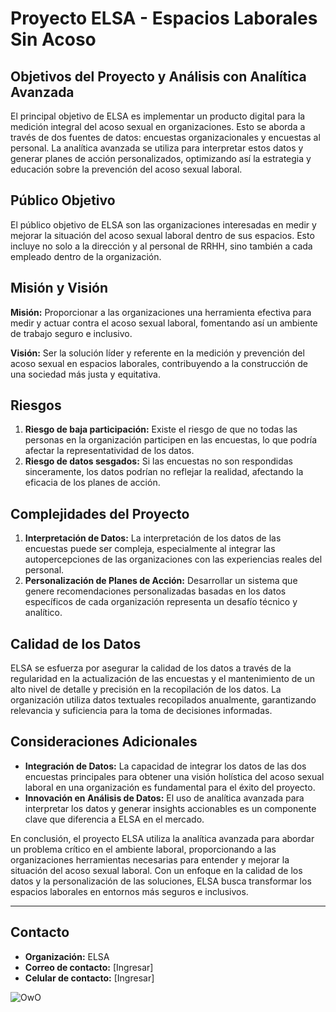# Proyecto ELSA - Espacios Laborales Sin Acoso

## Objetivos del Proyecto y Análisis con Analítica Avanzada

El principal objetivo de ELSA es implementar un producto digital para la medición integral del acoso sexual en organizaciones. Esto se aborda a través de dos fuentes de datos: encuestas organizacionales y encuestas al personal. La analítica avanzada se utiliza para interpretar estos datos y generar planes de acción personalizados, optimizando así la estrategia y educación sobre la prevención del acoso sexual laboral.

## Público Objetivo

El público objetivo de ELSA son las organizaciones interesadas en medir y mejorar la situación del acoso sexual laboral dentro de sus espacios. Esto incluye no solo a la dirección y al personal de RRHH, sino también a cada empleado dentro de la organización.

## Misión y Visión

**Misión:** Proporcionar a las organizaciones una herramienta efectiva para medir y actuar contra el acoso sexual laboral, fomentando así un ambiente de trabajo seguro e inclusivo.

**Visión:** Ser la solución líder y referente en la medición y prevención del acoso sexual en espacios laborales, contribuyendo a la construcción de una sociedad más justa y equitativa.

## Riesgos

1. **Riesgo de baja participación:** Existe el riesgo de que no todas las personas en la organización participen en las encuestas, lo que podría afectar la representatividad de los datos.
2. **Riesgo de datos sesgados:** Si las encuestas no son respondidas sinceramente, los datos podrían no reflejar la realidad, afectando la eficacia de los planes de acción.

## Complejidades del Proyecto

1. **Interpretación de Datos:** La interpretación de los datos de las encuestas puede ser compleja, especialmente al integrar las autopercepciones de las organizaciones con las experiencias reales del personal.
2. **Personalización de Planes de Acción:** Desarrollar un sistema que genere recomendaciones personalizadas basadas en los datos específicos de cada organización representa un desafío técnico y analítico.

## Calidad de los Datos

ELSA se esfuerza por asegurar la calidad de los datos a través de la regularidad en la actualización de las encuestas y el mantenimiento de un alto nivel de detalle y precisión en la recopilación de los datos. La organización utiliza datos textuales recopilados anualmente, garantizando relevancia y suficiencia para la toma de decisiones informadas.

## Consideraciones Adicionales

- **Integración de Datos:** La capacidad de integrar los datos de las dos encuestas principales para obtener una visión holística del acoso sexual laboral en una organización es fundamental para el éxito del proyecto.
- **Innovación en Análisis de Datos:** El uso de analítica avanzada para interpretar los datos y generar insights accionables es un componente clave que diferencia a ELSA en el mercado.

En conclusión, el proyecto ELSA utiliza la analítica avanzada para abordar un problema crítico en el ambiente laboral, proporcionando a las organizaciones herramientas necesarias para entender y mejorar la situación del acoso sexual laboral. Con un enfoque en la calidad de los datos y la personalización de las soluciones, ELSA busca transformar los espacios laborales en entornos más seguros e inclusivos.

---

## Contacto

- **Organización:** ELSA
- **Correo de contacto:** [Ingresar]
- **Celular de contacto:** [Ingresar]

![OwO](https://media.tenor.com/3OIeAOQyi_0AAAAM/da-rock-shitpost.gif)

